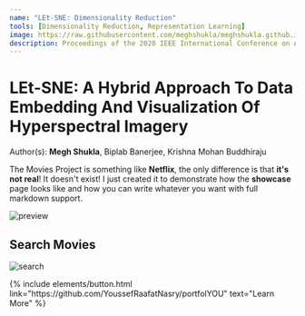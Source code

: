```yaml
---
name: "LEt-SNE: Dimensionality Reduction"
tools: [Dimensionality Reduction, Representation Learning]
image: https://raw.githubusercontent.com/meghshukla/meghshukla.github.io/master/images/LEt-SNE_ICASSP.jpg
description: Proceedings of the 2020 IEEE International Conference on Acoustics, Speech and Signal Processing (ICASSP)
---
```


# LEt-SNE: A Hybrid Approach To Data Embedding And Visualization Of Hyperspectral Imagery
Author(s): **Megh Shukla**, Biplab Banerjee, Krishna Mohan Buddhiraju  

The Movies Project is something like **Netflix**, the only difference is that **it's not real**! It doesn't exist! I just created it to demonstrate how the **showcase** page looks like and how you can write whatever you want with full markdown support.

![preview](https://www.sketchappsources.com/resources/source-image/we-were-soldiers-landing-page-dbruggisser.jpg)

## Search Movies

![search](https://www.sketchappsources.com/resources/source-image/microsoft-windows-10-virtual-keyboard-diogo-sousa.png)

<p class="text-center">
{% include elements/button.html link="https://github.com/YoussefRaafatNasry/portfolYOU" text="Learn More" %}
</p>